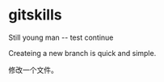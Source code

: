# gitskills

Still young man
-- test continue

Createing a new branch is quick and simple.

修改一个文件。
